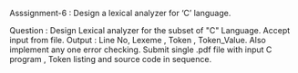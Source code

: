 Asssignment-6 : Design a lexical analyzer for ‘C’ language.

Question : Design Lexical analyzer for the subset of "C" Language. Accept input from file. Output : Line No, Lexeme , Token , Token_Value. 
           Also implement any one error checking. 
           Submit single .pdf file with input C program , Token listing  and source code in sequence.

